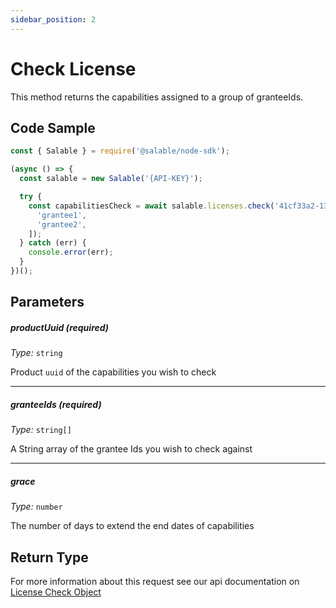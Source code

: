 ```yaml
---
sidebar_position: 2
---
```


# Check License

This method returns the capabilities assigned to a group of granteeIds.

## Code Sample

```typescript
const { Salable } = require('@salable/node-sdk');

(async () => {
  const salable = new Salable('{API-KEY}');

  try {
    const capabilitiesCheck = await salable.licenses.check('41cf33a2-136e-4959-b5c7-73889ab94eff', [
      'grantee1',
      'grantee2',
    ]);
  } catch (err) {
    console.error(err);
  }
})();
```

## Parameters

##### productUuid (_required_)

_Type:_ `string`

Product `uuid` of the capabilities you wish to check

---

##### granteeIds (_required_)

_Type:_ `string[]`

A String array of the grantee Ids you wish to check against

---

##### grace

_Type:_ `number`

The number of days to extend the end dates of capabilities

## Return Type

For more information about this request see our api documentation on [License Check Object](https://docs.salable.app/api#tag/Licenses/operation/getLicenseCheck)
